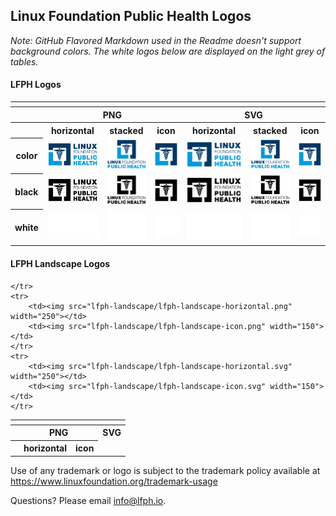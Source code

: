 ## Linux Foundation Public Health Logos

*Note: GitHub Flavored Markdown used in the Readme doesn't support background colors. The white logos below are displayed on the light grey of tables.*

#### LFPH Logos

<table>
    <tr>
    	<th colspan="7"></th>
    </tr>
    <tr>
        <th></th>
        <th colspan="3">PNG</th>
        <th colspan="3">SVG</th>
    </tr>
    <tr>
        <th></th>
        <th>horizontal</th>
        <th>stacked</th>
        <th>icon</th>
        <th>horizontal</th>
        <th>stacked</th>
        <th>icon</th>
    </tr>
    <tr>
        <th>color</th>
        <td><img src="lfph/horizontal/color/lfph-horizontal-color.png" width="150"></td>
        <td><img src="lfph/stacked/color/lfph-stacked-color.png" width="110"></td>
        <td><img src="lfph/icon/color/lfph-icon-color.png" width="75"></td>
        <td><img src="lfph/horizontal/color/lfph-horizontal-color.svg" width="150"></td>
        <td><img src="lfph/stacked/color/lfph-stacked-color.svg" width="110"></td>
        <td><img src="lfph/icon/color/lfph-icon-color.svg" width="75"></td>
    </tr>
    <tr>
        <th>black</th>
        <td><img src="lfph/horizontal/black/lfph-horizontal-black.png" width="150"></td>
        <td><img src="lfph/stacked/black/lfph-stacked-black.png" width="110"></td>
        <td><img src="lfph/icon/black/lfph-icon-black.png" width="75"></td>
        <td><img src="lfph/horizontal/black/lfph-horizontal-black.svg" width="150"></td>
        <td><img src="lfph/stacked/black/lfph-stacked-black.svg" width="110"></td>
        <td><img src="lfph/icon/black/lfph-icon-black.svg" width="75"></td>
    </tr>
    <tr>
        <th>white</th>
        <td><img src="lfph/horizontal/white/lfph-horizontal-white.png" width="150"></td>
        <td><img src="lfph/stacked/white/lfph-stacked-white.png" width="110"></td>
        <td><img src="lfph/icon/white/lfph-icon-white.png" width="75"></td>
        <td><img src="lfph/horizontal/white/lfph-horizontal-white.svg" width="200"></td>
        <td><img src="lfph/stacked/white/lfph-stacked-white.svg" width="110"></td>
        <td><img src="lfph/icon/white/lfph-icon-white.svg" width="75"></td>
    </tr>

</table>

#### LFPH Landscape Logos

<table>
    <tr>
    	<th colspan="7"></th>
    </tr>
    <tr>
        <th></th>
        <th colspan="3">PNG</th>
        <th colspan="3">SVG</th>
    </tr>
    <tr>
        <th></th>
        <th>horizontal</th>
        <th>icon</th>

    </tr>
    <tr>
        <td><img src="lfph-landscape/lfph-landscape-horizontal.png" width="250"></td>
        <td><img src="lfph-landscape/lfph-landscape-icon.png" width="150"></td>    
    </tr>
    <tr>
        <td><img src="lfph-landscape/lfph-landscape-horizontal.svg" width="250"></td>
        <td><img src="lfph-landscape/lfph-landscape-icon.svg" width="150"></td>    
    </tr>

</table>


Use of any trademark or logo is subject to the trademark policy available at https://www.linuxfoundation.org/trademark-usage

Questions? Please email [info@lfph.io](mailto:info@lfph.io).
